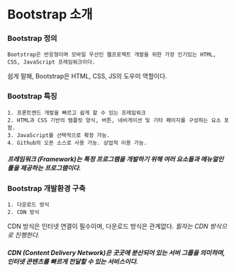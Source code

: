 # Bootstrap 소개

### Bootstrap 정의

    Bootstrap은 반응형이며 모바일 우선인 웹프로젝트 개발을 위한 가장 인기있는 HTML, CSS, JavaScript 프레임워크이다.

쉽게 말해, Bootstrap은 HTML, CSS, JS의 도우미 역할이다.

### Bootstrap 특징

    1. 프론트엔드 개발을 빠르고 쉽게 할 수 있는 프레임워크
    2. HTML과 CSS 기반의 템플릿 양식, 버튼, 네비게이션 및 기타 페이지를 구성하는 요소 포함.
    3. JavaScript를 선택적으로 확장 가능.
    4. Github의 오픈 소스로 사용 가능. 상업적 이용 가능.

##### __프레임워크__ (Framework)는 특정 프로그램을 개발하기 위해 여러 요소들과 메뉴얼인 룰을 제공하는 프로그램이다.

### Bootstrap 개발환경 구축

    1. 다운로드 방식
    2. CDN 방식

CDN 방식은 인터넷 연결이 필수이며, 다운로드 방식은 관계없다. _필자는 CDN 방식으로 진행한다._ 

##### __CDN__ (Content Delivery Network)은 곳곳에 분산되어 있는 서버 그룹을 의미하며, 인터넷 콘텐츠를 빠르게 전달할 수 있는 서비스이다.